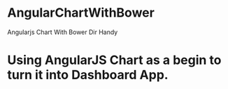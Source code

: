 # AngularChartWithBower
Angularjs Chart With Bower Dir Handy
# Using AngularJS Chart as a begin to turn it into Dashboard App.
